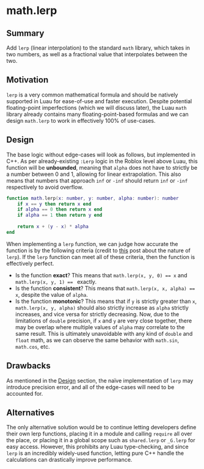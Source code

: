 # math.lerp

## Summary

Add `lerp` (linear interpolation) to the standard `math` library, which takes in two numbers, as well as a fractional value that interpolates between the two.

## Motivation

`lerp` is a very common mathematical formula and should be natively supported in Luau for ease-of-use and faster execution. Despite potential floating-point imperfections (which we will discuss later), the Luau `math` library already contains many floating-point-based formulas and we can design `math.lerp` to work in effectively 100% of use-cases.

## Design

The base logic without edge-cases will look as follows, but implemented in C++. As per already-existing `:Lerp` logic in the Roblox level above Luau, this function will be **unbounded**, meaning that `alpha` does not have to strictly be a number between 0 and 1, allowing for linear extrapolation. This also means that numbers that approach `inf` or `-inf` should return `inf` or `-inf` respectively to avoid overflow.

```lua
function math.lerp(x: number, y: number, alpha: number): number
    if x == y then return x end
    if alpha == 0 then return x end
    if alpha == 1 then return y end
    
    return x + (y - x) * alpha
end
```

When implementing a `lerp` function, we can judge how accurate the function is by the following criteria (credit to [this](https://github.com/rust-lang/rust/issues/86269#issuecomment-869108301) post about the nature of `lerp`). If the `lerp` function can meet all of these criteria, then the function is effectively perfect.
- Is the function **exact**? This means that `math.lerp(x, y, 0) == x` and `math.lerp(x, y, 1) == ` exactly.
- Is the function **consistent**? This means that `math.lerp(x, x, alpha) == x`, despite the value of `alpha`.
- Is the function **monotonic**? This means that if `y` is strictly greater than `x`, `math.lerp(x, y, alpha)` should also strictly increase as `alpha` strictly increases, and vice versa for strictly decreasing. Now, due to the limitations of `double` precision, if `x` and `y` are very close together, there may be overlap where multiple values of `alpha` may correlate to the same result. This is ultimately unavoidable with any kind of `double` and `float` math, as we can observe the same behavior with `math.sin`, `math.cos`, etc.

## Drawbacks

As mentioned in the [Design](##design) section, the naïve implementation of `lerp` may introduce precision error, and all of the edge-cases will need to be accounted for.

## Alternatives

The only alternative solution would be to continue letting developers define their own lerp functions, placing it in a module and calling `require` all over the place, or placing it in a global scope such as `shared.lerp` or `_G.lerp` for easy access. However, this prohibits any Luau type-checking, and since `lerp` is an incredibly widely-used function, letting pure C++ handle the calculations can drastically improve performance.
